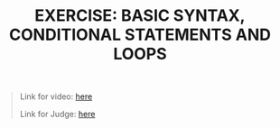 <h1 align="center">EXERCISE: BASIC SYNTAX, CONDITIONAL STATEMENTS AND LOOPS</h1>
    <br>

<blockquote>
    <p>
        Link for video: 
        <a href="https://www.youtube.com/watch?v=6p5aIJ2Pd_Y&feature=emb_title"> here</a>
    </p>
        <p>
        Link for Judge: 
        <a href="https://judge.softuni.bg/Contests/Practice/Index/1207#0">here</a>
    </p>
</blockquote>

